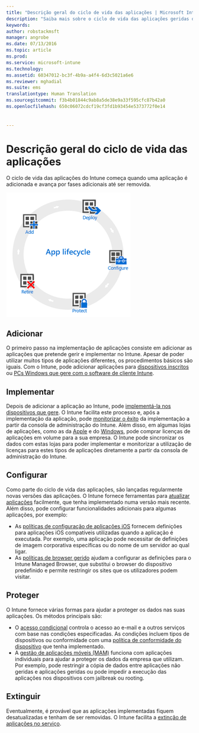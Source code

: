 ```yaml
---
title: "Descrição geral do ciclo de vida das aplicações | Microsoft Intune"
description: "Saiba mais sobre o ciclo de vida das aplicações geridas do Intune, desde que são adicionadas até acabarem por ser extintas."
keywords: 
author: robstackmsft
manager: angrobe
ms.date: 07/13/2016
ms.topic: article
ms.prod: 
ms.service: microsoft-intune
ms.technology: 
ms.assetid: 60347012-bc3f-4b9a-a4f4-6d3c5021a6e6
ms.reviewer: mghadial
ms.suite: ems
translationtype: Human Translation
ms.sourcegitcommit: f3b4b01844c9ab8a5de38e9a33f595cfc87b42a0
ms.openlocfilehash: 650c06072cdcf19cf3fd1b93454e5373772f0e14


---
```


# Descrição geral do ciclo de vida das aplicações

O ciclo de vida das aplicações do Intune começa quando uma aplicação é adicionada e avança por fases adicionais até ser removida.

![Ciclo de vida das aplicações](./media/app-lifecycle.png "the Intune app lifecycle")

## Adicionar

O primeiro passo na implementação de aplicações consiste em adicionar as aplicações que pretende gerir e implementar no Intune. Apesar de poder utilizar muitos tipos de aplicações diferentes, os procedimentos básicos são iguais. Com o Intune, pode adicionar aplicações para [dispositivos inscritos](add-apps-for-mobile-devices-in-microsoft-intune.md) ou [PCs Windows que gere com o software de cliente Intune](add-apps-for-windows-pcs-in-microsoft-intune.md).

## Implementar

Depois de adicionar a aplicação ao Intune, pode [implementá-la nos dispositivos que gere](deploy-apps.md). O Intune facilita este processo e, após a implementação da aplicação, pode [monitorizar o êxito](monitor-apps-in-microsoft-intune.md) da implementação a partir da consola de administração do Intune. Além disso, em algumas lojas de aplicações, como as da [Apple](manage-ios-apps-you-purchased-through-a-volume-purchase-program-with-microsoft-intune.md) e do [Windows](manage-apps-you-purchased-from-the-windows-store-for-business-with-microsoft-intune.md), pode comprar licenças de aplicações em volume para a sua empresa. O Intune pode sincronizar os dados com estas lojas para poder implementar e monitorizar a utilização de licenças para estes tipos de aplicações diretamente a partir da consola de administração do Intune.

## Configurar

Como parte do ciclo de vida das aplicações, são lançadas regularmente novas versões das aplicações. O Intune fornece ferramentas para [atualizar aplicações](update-apps-using-microsoft-intune.md) facilmente, que tenha implementado numa versão mais recente. Além disso, pode configurar funcionalidades adicionais para algumas aplicações, por exemplo:
- As [políticas de configuração de aplicações iOS](configure-ios-apps-with-mobile-app-configuration-policies-in-microsoft-intune.md) fornecem definições para aplicações iOS compatíveis utilizadas quando a aplicação é executada. Por exemplo, uma aplicação pode necessitar de definições de imagem corporativa específicas ou do nome de um servidor ao qual ligar.
- As [políticas de browser gerido](manage-internet-access-using-managed-browser-policies.md) ajudam a configurar as definições para o Intune Managed Browser, que substitui o browser do dispositivo predefinido e permite restringir os sites que os utilizadores podem visitar.

## Proteger

O Intune fornece várias formas para ajudar a proteger os dados nas suas aplicações. Os métodos principais são:
- O [acesso condicional](restrict-access-to-email-and-o365-services-with-microsoft-intune.md) controla o acesso ao e-mail e a outros serviços com base nas condições especificadas. As condições incluem tipos de dispositivos ou conformidade com uma [política de conformidade do dispositivo](introduction-to-device-compliance-policies-in-microsoft-intune.md) que tenha implementado.
- A [gestão de aplicações móveis (MAM)](protect-app-data-using-mobile-app-management-policies-with-microsoft-intune.md) funciona com aplicações individuais para ajudar a proteger os dados da empresa que utilizam. Por exemplo, pode restringir a cópia de dados entre aplicações não geridas e aplicações geridas ou pode impedir a execução das aplicações nos dispositivos com jailbreak ou rooting.

## Extinguir

Eventualmente, é provável que as aplicações implementadas fiquem desatualizadas e tenham de ser removidas. O Intune facilita a [extinção de aplicações no serviço](retire-apps-using-microsoft-intune.md).



<!--HONumber=Aug16_HO2-->


